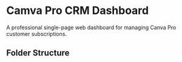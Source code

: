 # Camva Pro CRM Dashboard

A professional single-page web dashboard for managing Canva Pro customer subscriptions.

## Folder Structure
